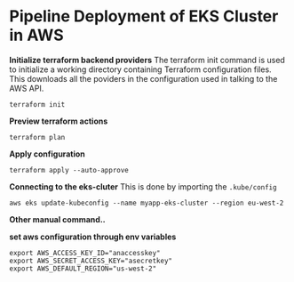 # Pipeline Deployment of EKS Cluster in AWS




**Initialize terraform backend providers**
The terraform init command is used to initialize a working directory containing Terraform configuration files.
This downloads all the poviders in the configuration used in talking to the AWS API.
~~~
terraform init
~~~

**Preview terraform actions**

~~~
terraform plan
~~~

**Apply configuration**

~~~
terraform apply --auto-approve
~~~

**Connecting to the eks-cluter**
 This is done by importing the ```.kube/config``` 
~~~
aws eks update-kubeconfig --name myapp-eks-cluster --region eu-west-2
~~~



**Other manual command..**

**set aws configuration through env variables**
~~~
export AWS_ACCESS_KEY_ID="anaccesskey"
export AWS_SECRET_ACCESS_KEY="asecretkey"
export AWS_DEFAULT_REGION="us-west-2"
~~~
